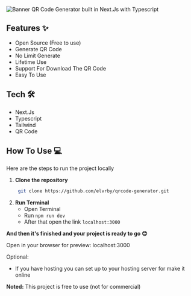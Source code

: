 
![Banner](https://github.com/user-attachments/assets/8d9c9799-073c-4256-948f-b2497b134347)
QR Code Generator built in Next.Js with Typescript

## Features ✨
* Open Source (Free to use)
* Generate QR Code
* No Limit Generate
* Lifetime Use
* Support For Download The QR Code
* Easy To Use

## Tech 🛠
* Next.Js
* Typescript
* Tailwind
* QR Code

## How To Use 💻
Here are the steps to run the project locally

1. **Clone the repository**
   ```bash
	git clone https://github.com/elvrby/qrcode-generator.git

2. **Run Terminal**
   * Open Terminal
   * Run `npm run dev`
   * After that open the link `localhost:3000`

  
**And then it's finished and your project is ready to go 😊**

Open in your browser for preview: localhost:3000

Optional:
* If you have hosting you can set up to your hosting server for make it online

**Noted:**
This project is free to use (not for commercial)
